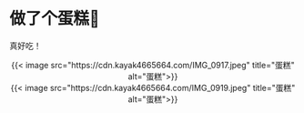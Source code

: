 # 做了个蛋糕🍰


真好吃！

<!--more-->

<div align="center">
{{< image src="https://cdn.kayak4665664.com/IMG_0917.jpeg" title="蛋糕" alt="蛋糕">}}
</div>

<div align="center">
{{< image src="https://cdn.kayak4665664.com/IMG_0919.jpeg" title="蛋糕" alt="蛋糕">}}
</div>
